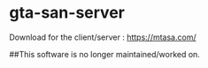# gta-san-server
Download for the client/server : https://mtasa.com/

##This software is no longer maintained/worked on.
